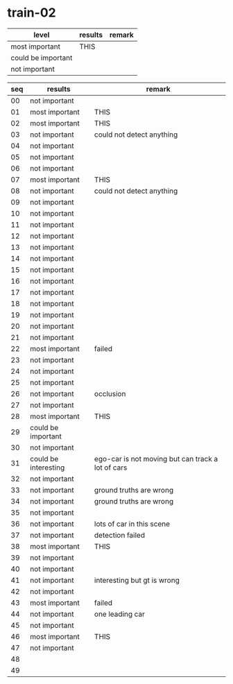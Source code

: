 # train-02


|level|results|remark|
|--|--|--|
|most important| THIS ||
|could be important|||
|not important|||

|seq|results|remark|
|--|--|--|
|00| not important||
|01| most important| THIS |
|02| most important| THIS |
|03| not important| could not detect anything |
|04| not important||
|05| not important||
|06| not important||
|07| most important| THIS |
|08| not important| could not detect anything |
|09| not important||
|10| not important||
|11| not important||
|12| not important||
|13| not important||
|14| not important||
|15| not important||
|16| not important||
|17| not important||
|18| not important||
|19| not important||
|20| not important||
|21| not important||
|22| most important| failed |
|23| not important||
|24| not important||
|25| not important||
|26| not important| occlusion |
|27| not important||
|28| most important| THIS |
|29| could be important||
|30| not important||
|31| could be interesting | ego-car is not moving but can track a lot of cars |
|32| not important||
|33| not important| ground truths are wrong|
|34| not important| ground truths are wrong|
|35| not important||
|36| not important| lots of car in this scene|
|37| not important| detection failed |
|38| most important| THIS |
|39| not important||
|40| not important||
|41| not important| interesting but gt is wrong|
|42| not important||
|43| most important| failed |
|44| not important| one leading car|
|45| not important||
|46| most important| THIS |
|47| not important||
|48| | |
|49| | |
